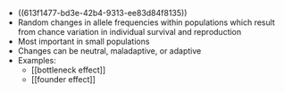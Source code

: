 - ((613f1477-bd3e-42b4-9313-ee83d84f8135))
- Random changes in allele frequencies within populations which result from chance variation in individual survival and reproduction
- Most important in small populations
- Changes can be neutral, maladaptive, or adaptive
- Examples:
	- [[bottleneck effect]]
	- [[founder effect]]